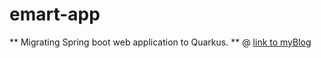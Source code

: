 # emart-app


** Migrating Spring boot web application to Quarkus. **  @ [link to myBlog](https://abhiroopspeaks.medium.com/migrating-spring-boot-web-application-to-quarkus-1530ad664faa)
